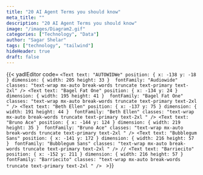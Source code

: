 ```yaml
---
title: "20 AI Agent Terms you should know"
meta_title: ""
description: "20 AI Agent Terms you should know"
image: "/images/Diagram2.gif"
categories: ["Technology", "Data"]
author: "Sagar Shelar"
tags: ["technology", "tailwind"]
hideHeader: true
draft: false
---
```


{{< yadlEditor code=
`<Text text: "AUTOWIDWe" position: { x: -138 y: -18 } dimension: { width: 205 height: 33 }  fontFamily: "Audiowide" classes: "text-wrap mx-auto break-words truncate text-primary text-2xl" />
<Text text: "Bagel Fat One" position: { x: -134 y: 24 } dimension: { width: 195 height: 41 }  fontFamily: "Bagel Fat One" classes: "text-wrap mx-auto break-words truncate text-primary text-2xl " />
<Text text: "Beth Ellen" position: { x: -137 y: 75 } dimension: { width: 191 height: 44 }  fontFamily: "Beth Ellen" classes: "text-wrap mx-auto break-words truncate text-primary text-2xl " />
<Text text: "Bruno Ace" position: { x: -144 y: 124 } dimension: { width: 219 height: 35 }  fontFamily: "Bruno Ace" classes: "text-wrap mx-auto break-words truncate text-primary text-2xl " />
<Text text: "Bubblegum Sans" position: { x: -141 y: 172 } dimension: { width: 216 height: 57 }  fontFamily: "Bubblegum Sans" classes: "text-wrap mx-auto break-words truncate text-primary text-2xl " />
// <Text text: "Barriecito" position: { x: -152 y: 211 } dimension: { width: 216 height: 57 }  fontFamily: "Barriecito" classes: "text-wrap mx-auto break-words truncate text-primary text-2xl " />
` >}}